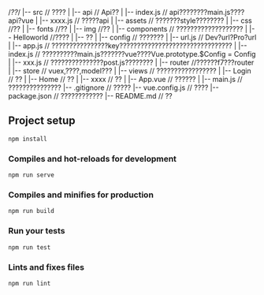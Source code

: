 /*??*/
|-- src                              // ????
|   |-- api                          // Api??
|       |-- index.js           	 // api????????main.js????api?vue |       |-- xxxx.js           	     // ?????api
|   |-- assets                       // ???????style????????
|       |-- css                    //??
|       |-- fonts                  //??
|       |-- img                    //??
|   |-- components                   // ???????????????????
|       |-- Helloworld                  //????
|       |-- ??
|   |-- config                       // ???????
|       |-- url.js                   // Dev?url?Pro?url
|       |-- app.js                   // ????????????????key????????????????????????????????
|       |-- index.js                 // ??????????main.js???????vue????Vue.prototype.$Config = Config
|       |-- xxx.js                   // ???????????????post.js????????
|   |-- router                       //??????f7???router
|   |-- store                        // vuex,????,model???
|   |-- views                        // ?????????????????
|       |-- Login                    // ??
|       |-- Home                     // ??
|       |-- xxxx                     // ??
|   |-- App.vue                      // ??????
|   |-- main.js                      // ???????????????
|-- .gitignore                       // ?????
|-- vue.config.js                   // ????
|-- package.json                    // ????????????
|-- README.md                        // ??


## Project setup
```
npm install
```

### Compiles and hot-reloads for development
```
npm run serve
```

### Compiles and minifies for production
```
npm run build
```

### Run your tests
```
npm run test
```

### Lints and fixes files
```
npm run lint
```

